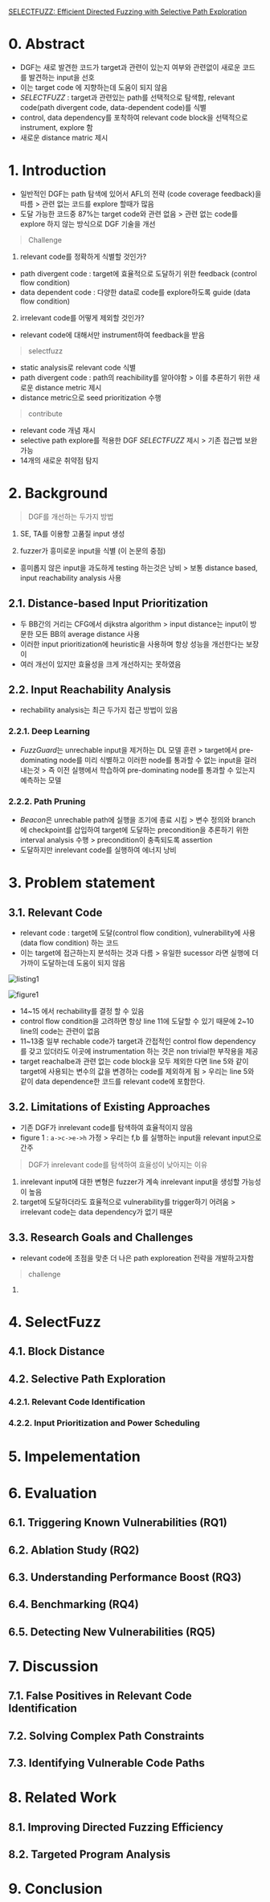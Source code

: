[SELECTFUZZ: Efficient Directed Fuzzing with
Selective Path Exploration](https://seclab.cse.cuhk.edu.hk/papers/sp23_selectfuzz.pdf)

# 0. Abstract
- DGF는 새로 발견한 코드가 target과 관련이 있는지 여부와 관련없이 새로운 코드를 발견하는 input을 선호
- 이는 target code 에 지향하는데 도움이 되지 않음
- *SELECTFUZZ* : target과 관련있는 path를 선택적으로 탐색함, relevant code(path divergent code, data-dependent code)를 식별
- control, data dependency를 포착하여 relevant code block을 선택적으로 instrument, explore 함
- 새로운 distance matric 제시
# 1. Introduction
- 일반적인 DGF는 path 탐색에 있어서 AFL의 전략 (code coverage feedback)을 따름 > 관련 없는 코드를 explore 할때가 많음
- 도달 가능한 코드중 87%는 target code와 관련 없음 >  관련 없는 code를 explore 하지 않는 방식으로 DGF 기술을 개선
> Challenge
1. relevant code를 정확하게 식별할 것인가?
- path divergent code : target에 효율적으로 도달하기 위한 feedback (control flow condition) 
- data dependent code : 다양한 data로 code를 explore하도록 guide (data flow condition)

2. irrelevant code를 어떻게 제외할 것인가? 
- relevant code에 대해서만 instrument하여 feedback을 받음

> selectfuzz

- static analysis로 relevant code 식별
- path divergent code : path의 reachibility를 알아야함 > 이를 추론하기 위한 새로운 distance metric 제시
- distance metric으로 seed prioritization 수행

> contribute
- relevant code 개념 재시
- selective path explore를 적용한 DGF *SELECTFUZZ* 제시 > 기존 접근법 보완 가능
- 14개의 새로운 취약점 탐지
# 2. Background
> DGF를 개선하는 두가지 방법
1. SE, TA를 이용항 고품질 input 생성

2. fuzzer가 흥미로운 input을 식별 (이 논문의 중점)
- 흥미롭지 않은 input을 과도하게 testing 하는것은 낭비 > 보통 distance based, input reachability analysis 사용
## 2.1. Distance-based Input Prioritization
- 두 BB간의 거리는 CFG에서 dijkstra algorithm > input distance는 input이 방문한 모든 BB의 average distance 사용
- 이러한 input prioritization에 heuristic을 사용하며 항상 성능을 개선한다는 보장이 
- 여러 개선이 있지만 효율성을 크게 개선하지는 못하였음
## 2.2. Input Reachability Analysis
- rechability analysis는 최근 두가지 접근 방법이 있음
### 2.2.1. Deep Learning
- *FuzzGuard*는 unrechable input을 제거하는 DL 모델 훈련 > target에서 pre-dominating node를 미리 식별하고 이러한 node를 통과할 수 없는 input을 걸러내는것 > 즉 이전 실행에서 학습하여 pre-dominating node를 통과할 수 있는지 예측하는 모델
### 2.2.2. Path Pruning
- *Beacon*은 unrechable path에 실행을 조기에 종료 시킴 > 변수 정의와 branch에 checkpoint를 삽입하여 target에 도달하는 precondition을 추론하기 위한 interval analysis 수행 > precondition이 충족되도록 assertion 
- 도달하지만 inrelevant code를 실행하여 에너지 낭비

# 3. Problem statement
## 3.1. Relevant Code
- relevant code : target에 도달(control flow condition), vulnerability에 사용 (data flow condition) 하는 코드
- 이는 target에 접근하는지 분석하는 것과 다름 > 유일한 sucessor 라면 실행에 더 가까이 도달하는데 도움이 되지 않음

![listing1](./image/13_listing1.png)

![figure1](./image/13_figure1.png)

- 14~15 에서 rechability를 결정 할 수 있음
- control flow condition을 고려하면 항상 line 11에 도달할 수 있기 때문에 2~10 line의 code는 관련이 없음
- 11~13중 일부 rechable code가 target과 간접적인 control flow dependency를 갖고 있더라도 이곳에 instrumentation 하는 것은 non trivial한 부작용을 제공
- target reachalbe과 관련 없는 code block을 모두 제외한 다면 line 5와 같이 target에 사용되는 변수의 값을 변경하는 code를 제외하게 됨 > 우리는 line 5와 같이 data dependence한 코드를 relevant code에 포함한다.

## 3.2. Limitations of Existing Approaches
- 기존 DGF가 inrelevant code를 탐색하여 효율적이지 않음
- figure 1 : `a->c->e->h` 가정 > 우리는 f,b 를 실행하는 input을 relevant input으로 간주

> DGF가 inrelevant code를 탐색하여 효율성이 낮아지는 이유
1. inrelevant input에 대한 변형은 fuzzer가 계속 inrelevant input을 생성할 가능성이 높음
2. target에 도달하더라도 효율적으로 vulnerability를 trigger하기 어려움 > irrelevant code는 data dependency가 없기 때문
## 3.3. Research Goals and Challenges
- relevant code에 초점을 맞춘 더 나은 path exploreation 전략을 개발하고자함
> challenge
1. 
# 4. SelectFuzz
## 4.1. Block Distance
## 4.2. Selective Path Exploration
### 4.2.1. Relevant Code Identification
### 4.2.2.  Input Prioritization and Power Scheduling

# 5. Impelementation
# 6. Evaluation

## 6.1. Triggering Known Vulnerabilities (RQ1)
## 6.2. Ablation Study (RQ2)
## 6.3.  Understanding Performance Boost (RQ3)
## 6.4. Benchmarking (RQ4)
## 6.5. Detecting New Vulnerabilities (RQ5)
# 7. Discussion
## 7.1. False Positives in Relevant Code Identification
## 7.2. Solving Complex Path Constraints
## 7.3. Identifying Vulnerable Code Paths
# 8. Related Work
## 8.1. Improving Directed Fuzzing Efficiency
## 8.2. Targeted Program Analysis
# 9. Conclusion
